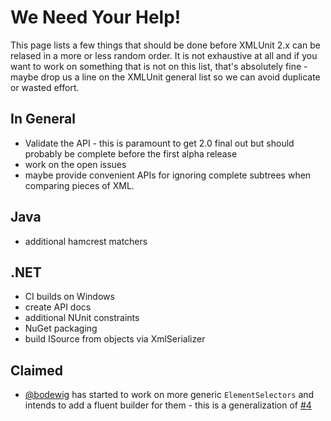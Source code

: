 We Need Your Help!
==================

This page lists a few things that should be done before XMLUnit 2.x
can be relased in a more or less random order.  It is not exhaustive
at all and if you want to work on something that is not on this list,
that's absolutely fine - maybe drop us a line on the XMLUnit general
list so we can avoid duplicate or wasted effort.

In General
----------

* Validate the API - this is paramount to get 2.0 final out but should
  probably be complete before the first alpha release
* work on the open issues
* maybe provide convenient APIs for ignoring complete subtrees when
  comparing pieces of XML.

Java
----

* additional hamcrest matchers

.NET
----

* CI builds on Windows
* create API docs
* additional NUnit constraints
* NuGet packaging
* build ISource from objects via XmlSerializer

Claimed
-------

* [@bodewig](https://github.com/bodewig) has started to work on more
  generic `ElementSelectors` and intends to add a fluent builder for
  them - this is a generalization of
  [#4](https://github.com/xmlunit/xmlunit/issues/4)

